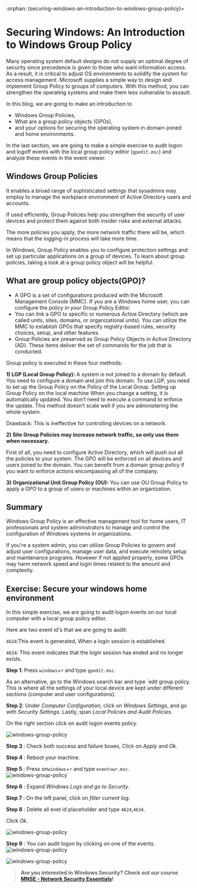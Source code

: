 :orphan:
(securing-windows-an-introduction-to-windows-group-policy)=
# Securing Windows: An Introduction to Windows Group Policy

Many operating system default designs do not supply an optimal degree of security since precedence is given to those who want information access. As a result, it is critical to adjust OS environments to solidify the system for access management. Microsoft supplies a simple way to design and implement Group Policy to groups of computers. With this method, you can strengthen the operating systems and make them less vulnerable to assault.

In this blog, we are going to make an introduction to

- Windows Group Policies,
- What are a group policy objects (GPOs),
- and your options for securing the operating system in domain-joined and home environments.

In the last section, we are going to make a simple exercise to audit logon and logoff events with the local group policy editor (`gpedit.msc`) and analyze these events in the event viewer.

## Windows Group Policies

It enables a broad range of sophisticated settings that sysadmins may employ to manage the workplace environment of Active Directory users and accounts.

If used efficiently, Group Policies help you strengthen the security of user devices and protect them against both insider risks and external attacks.

The more policies you apply, the more network traffic there will be, which means that the logging-in process will take more time.

In Windows, Group Policy enables you to configure protection settings and set up particular applications on a group of devices. To learn about group policies, taking a look at a group policy object will be helpful.

## What are group policy objects(GPO)?

- A GPO is a set of configurations produced with the Microsoft Management Console (MMC). If you are a Windows home user, you can configure the policy in your Group Policy Editor.
- You can link a GPO to specific or numerous Active Directory (which are called units, sites, domains, or organizational units). You can utilize the MMC to establish GPOs that specify registry-based rules, security choices, setup, and other features.
- Group Policies are preserved as Group Policy Objects in Active Directory (AD). These items deliver the set of commands for the job that is conducted.

Group policy is executed in these four methods:

**1) LGP (Local Group Policy):** A system is not joined to a domain by default. You need to configure a domain and join this domain. To use LGP, you need to set up the Group Policy on the Policy of the Local Group. Setting up Group Policy on the local machine When you change a setting, it is automatically updated. You don’t need to execute a command to enforce the update. This method doesn’t scale well if you are administering the whole system.

Drawback: This is ineffective for controlling devices on a network.

**2) Site Group Policies may increase network traffic, so only use them when necessary.**

First of all, you need to configure Active Directory, which will push out all the policies to your system. The GPO will be enforced on all devices and users joined to the domain. You can benefit from a domain group policy if you want to enforce actions encompassing all of the company.

**3) Organizational Unit Group Policy (OU):** You can use OU Group Policy to apply a GPO to a group of users or machines within an organization.

## Summary

Windows Group Policy is an effective management tool for home users, IT professionals and system administrators to manage and control the configuration of Windows systems in organizations.

If you're a system admin, you can utilize Group Policies to govern and adjust user configurations, manage user data, and execute remotely setup and maintenance programs.
Hovewer if not applied properly, some GPOs may harm network speed and login times related to the amount and complexity.

## Exercise: Secure your windows home environment

In this simple exercise, we are going to audit logon events on our local computer with a local group policy editor.

Here are two event id's that we are going to audit:

`4624`:This event is generated, When a login session is established.

`4634`: This event indicates that the login session has ended and no longer exists.

**Step 1**: Press `windows`+`r` and type `gpedit.msc`.

As an alternative, go to the Windows search bar and type `edit group policy.
This is where all the settings of your local device are kept under different sections (computer and user configurations).

**Step 2**: Under _Computer Configuration_, click on _Windows Settings_, and go with _Security Settings_. Lastly, span _Local Policies and Audit Policies_.

On the right section click on audit logon events policy.

![windows-group-policy](images/image17.png)

**Step 3** : Check both success and failure boxes, Click on _Apply_ and _Ok_.

**Step 4** : Reboot your machine.

**Step 5** : Press on`windows`+`r` and type `eventvwr.msc`.
![windows-group-policy](images/image18.png)

**Step 6** : Expand _Windows Logs and go to Security_.

**Step 7** : On the left panel, click on _filter current log_.

**Step 8** : Delete all evet id placeholder and type `4624`,`4634`.

Click _Ok_.

![windows-group-policy](images/image19.png)

**Step 9** : You can audit logon by clicking on one of the events.
![windows-group-policy](images/image20.png)

![windows-group-policy](images/image21.png)

> **Are you interested in Windows Security? Check out our course [MNSE - Network Security Essentials](https://www.mosse-institute.com/certifications/mnse-network-security-essentials.html)!**
